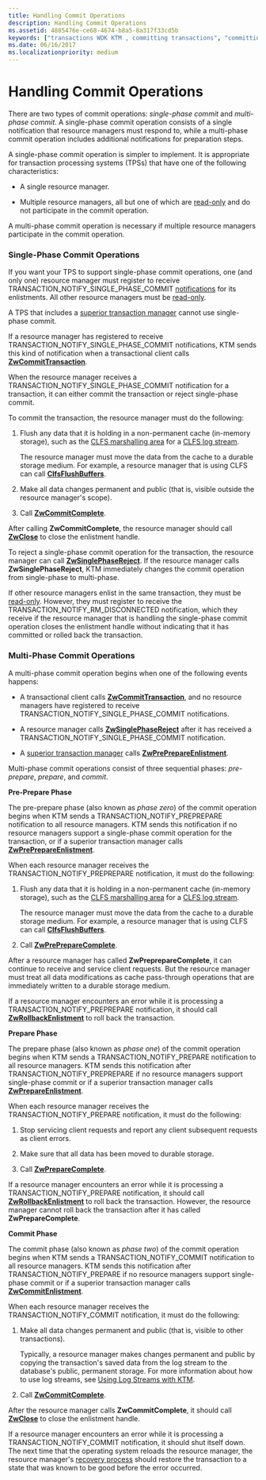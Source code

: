 ```yaml
---
title: Handling Commit Operations
description: Handling Commit Operations
ms.assetid: 4885476e-ce68-4674-b8a5-8a317f33cd5b
keywords: ["transactions WDK KTM , committing transactions", "committing transactions WDK KTM", "resource managers WDK KTM , committing transactions", "single-phase commit WDK KTM , multi-phase commit WDK KTM", "pre-prepare phase WDK KTM", "prepare phase WDK KTM", "commit phase WDK KTM"]
ms.date: 06/16/2017
ms.localizationpriority: medium
---
```


# Handling Commit Operations


There are two types of commit operations: *single-phase commit* and *multi-phase commit*. A single-phase commit operation consists of a single notification that resource managers must respond to, while a multi-phase commit operation includes additional notifications for preparation steps.

A single-phase commit operation is simpler to implement. It is appropriate for transaction processing systems (TPSs) that have one of the following characteristics:

-   A single resource manager.

-   Multiple resource managers, all but one of which are [read-only](creating-a-resource-manager.md#kernel-creating-a-read-only-enlistment) and do not participate in the commit operation.

A multi-phase commit operation is necessary if multiple resource managers participate in the commit operation.

### Single-Phase Commit Operations

If you want your TPS to support single-phase commit operations, one (and only one) resource manager must register to receive TRANSACTION\_NOTIFY\_SINGLE\_PHASE\_COMMIT [notifications](transaction-notifications.md) for its enlistments. All other resource managers must be [read-only](creating-a-resource-manager.md#kernel-creating-a-read-only-enlistment).

A TPS that includes a [superior transaction manager](creating-a-superior-transaction-manager.md) cannot use single-phase commit.

If a resource manager has registered to receive TRANSACTION\_NOTIFY\_SINGLE\_PHASE\_COMMIT notifications, KTM sends this kind of notification when a transactional client calls [**ZwCommitTransaction**](/windows-hardware/drivers/ddi/wdm/nf-wdm-ntcommittransaction).

When the resource manager receives a TRANSACTION\_NOTIFY\_SINGLE\_PHASE\_COMMIT notification for a transaction, it can either commit the transaction or reject single-phase commit.

To commit the transaction, the resource manager must do the following:

1.  Flush any data that it is holding in a non-permanent cache (in-memory storage), such as the [CLFS marshalling area](clfs-marshalling-areas.md) for a [CLFS log stream](using-log-streams-with-ktm.md).

    The resource manager must move the data from the cache to a durable storage medium. For example, a resource manager that is using CLFS can call [**ClfsFlushBuffers**](/windows-hardware/drivers/ddi/wdm/nf-wdm-clfsflushbuffers).

2.  Make all data changes permanent and public (that is, visible outside the resource manager's scope).

3.  Call [**ZwCommitComplete**](/windows-hardware/drivers/ddi/wdm/nf-wdm-ntcommitcomplete).

After calling **ZwCommitComplete**, the resource manager should call [**ZwClose**](/windows-hardware/drivers/ddi/ntifs/nf-ntifs-ntclose) to close the enlistment handle.

To reject a single-phase commit operation for the transaction, the resource manager can call [**ZwSinglePhaseReject**](/windows-hardware/drivers/ddi/wdm/nf-wdm-ntsinglephasereject). If the resource manager calls **ZwSinglePhaseReject**, KTM immediately changes the commit operation from single-phase to multi-phase.

If other resource managers enlist in the same transaction, they must be [read-only](creating-a-resource-manager.md#kernel-creating-a-read-only-enlistment). However, they must register to receive the TRANSACTION\_NOTIFY\_RM\_DISCONNECTED notification, which they receive if the resource manager that is handling the single-phase commit operation closes the enlistment handle without indicating that it has committed or rolled back the transaction.

### Multi-Phase Commit Operations

A multi-phase commit operation begins when one of the following events happens:

-   A transactional client calls [**ZwCommitTransaction**](/windows-hardware/drivers/ddi/wdm/nf-wdm-ntcommittransaction), and no resource managers have registered to receive TRANSACTION\_NOTIFY\_SINGLE\_PHASE\_COMMIT notifications.

-   A resource manager calls [**ZwSinglePhaseReject**](/windows-hardware/drivers/ddi/wdm/nf-wdm-ntsinglephasereject) after it has received a TRANSACTION\_NOTIFY\_SINGLE\_PHASE\_COMMIT notification.

-   A [superior transaction manager](creating-a-superior-transaction-manager.md) calls [**ZwPrePrepareEnlistment**](/windows-hardware/drivers/ddi/wdm/nf-wdm-ntpreprepareenlistment).

Multi-phase commit operations consist of three sequential phases: *pre-prepare*, *prepare*, and *commit*.

**Pre-Prepare Phase**

The pre-prepare phase (also known as *phase zero*) of the commit operation begins when KTM sends a TRANSACTION\_NOTIFY\_PREPREPARE notification to all resource managers. KTM sends this notification if no resource managers support a single-phase commit operation for the transaction, or if a superior transaction manager calls [**ZwPrePrepareEnlistment**](/windows-hardware/drivers/ddi/wdm/nf-wdm-ntpreprepareenlistment).

When each resource manager receives the TRANSACTION\_NOTIFY\_PREPREPARE notification, it must do the following:

1.  Flush any data that it is holding in a non-permanent cache (in-memory storage), such as the [CLFS marshalling area](clfs-marshalling-areas.md) for a [CLFS log stream](using-log-streams-with-ktm.md).

    The resource manager must move the data from the cache to a durable storage medium. For example, a resource manager that is using CLFS can call [**ClfsFlushBuffers**](/windows-hardware/drivers/ddi/wdm/nf-wdm-clfsflushbuffers).

2.  Call [**ZwPrePrepareComplete**](/windows-hardware/drivers/ddi/wdm/nf-wdm-ntprepreparecomplete).

After a resource manager has called **ZwPreprepareComplete**, it can continue to receive and service client requests. But the resource manager must treat all data modifications as cache pass-through operations that are immediately written to a durable storage medium.

If a resource manager encounters an error while it is processing a TRANSACTION\_NOTIFY\_PREPREPARE notification, it should call [**ZwRollbackEnlistment**](/windows-hardware/drivers/ddi/wdm/nf-wdm-ntrollbackenlistment) to roll back the transaction.

**Prepare Phase**

The prepare phase (also known as *phase one*) of the commit operation begins when KTM sends a TRANSACTION\_NOTIFY\_PREPARE notification to all resource managers. KTM sends this notification after TRANSACTION\_NOTIFY\_PREPREPARE if no resource managers support single-phase commit or if a superior transaction manager calls [**ZwPrepareEnlistment**](/windows-hardware/drivers/ddi/wdm/nf-wdm-ntprepareenlistment).

When each resource manager receives the TRANSACTION\_NOTIFY\_PREPARE notification, it must do the following:

1.  Stop servicing client requests and report any client subsequent requests as client errors.

2.  Make sure that all data has been moved to durable storage.

3.  Call [**ZwPrepareComplete**](/windows-hardware/drivers/ddi/wdm/nf-wdm-ntpreparecomplete).

If a resource manager encounters an error while it is processing a TRANSACTION\_NOTIFY\_PREPARE notification, it should call [**ZwRollbackEnlistment**](/windows-hardware/drivers/ddi/wdm/nf-wdm-ntrollbackenlistment) to roll back the transaction. However, the resource manager cannot roll back the transaction after it has called **ZwPrepareComplete**.

**Commit Phase**

The commit phase (also known as *phase two*) of the commit operation begins when KTM sends a TRANSACTION\_NOTIFY\_COMMIT notification to all resource managers. KTM sends this notification after TRANSACTION\_NOTIFY\_PREPARE if no resource managers support single-phase commit or if a superior transaction manager calls [**ZwCommitEnlistment**](/windows-hardware/drivers/ddi/wdm/nf-wdm-ntcommitenlistment).

When each resource manager receives the TRANSACTION\_NOTIFY\_COMMIT notification, it must do the following:

1.  Make all data changes permanent and public (that is, visible to other transactions).

    Typically, a resource manager makes changes permanent and public by copying the transaction's saved data from the log stream to the database's public, permanent storage. For more information about how to use log streams, see [Using Log Streams with KTM](using-log-streams-with-ktm.md).

2.  Call [**ZwCommitComplete**](/windows-hardware/drivers/ddi/wdm/nf-wdm-ntcommitcomplete).

After the resource manager calls **ZwCommitComplete**, it should call [**ZwClose**](/windows-hardware/drivers/ddi/ntifs/nf-ntifs-ntclose) to close the enlistment handle.

If a resource manager encounters an error while it is processing a TRANSACTION\_NOTIFY\_COMMIT notification, it should shut itself down. The next time that the operating system reloads the resource manager, the resource manager's [recovery process](handling-recovery-operations.md) should restore the transaction to a state that was known to be good before the error occurred.

 

